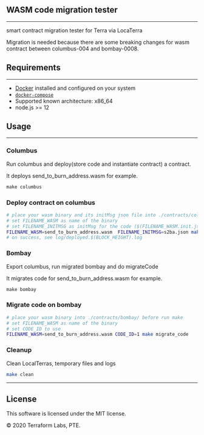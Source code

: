 ## WASM code migration tester

---

smart contract migration tester for Terra via LocaTerra

Migration is needed because there are some breaking changes for wasm contract between columbus-004 and bombay-0008.

## Requirements

---

* [Docker](https://www.docker.com/) installed and configured on your system
* [`docker-compose`](https://github.com/docker/compose)
* Supported known architecture: x86_64
* node.js >= 12

## Usage

---

### Columbus

Run columbus and deploy(store code and instantiate contract) a contract.

It deploys send_to_burn_address.wasm for example.

  ```makefile
  make columbus
  ```

### Deploy contract on columbus

```bash
# place your wasm binary and its initMsg json file into ./contracts/columbus/ before run make
# set FILENAME_WASM as name of the binary
# set FILENAME_INITMSG as initMsg for the code ($(FILENAME_WASM.init.json) by default)
FILENAME_WASM=send_to_burn_address.wasm  FILENAME_INITMSG=s2ba.json make deploy_contract
# on success, see log/deployed.$(BLOCK_HEIGHT).log
```

### Bombay

Export columbus, run migrated bombay and do migrateCode

It migrates code for send_to_burn_address.wasm for example.

  ```makefile
  make bombay
  ```

### Migrate code on bombay

```bash
# place your wasm binary into ./contracts/bombay/ before run make
# set FILENAME_WASM as name of the binary
# set CODE_ID to use
FILENAME_WASM=send_to_burn_address.wasm CODE_ID=1 make migrate_code
```

### Cleanup

Clean LocalTerras, temporary files and logs

```bash
make clean
```

---

## License

This software is licensed under the MIT license.

© 2020 Terraform Labs, PTE.
